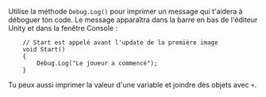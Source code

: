 Utilise la méthode `Debug.Log()` pour imprimer un message qui t'aidera à déboguer ton code. Le message apparaîtra dans la barre en bas de l'éditeur Unity et dans la fenêtre Console :

```
    // Start est appelé avant l'update de la première image
    void Start()
    {
        Debug.Log("Le joueur a commencé");
    }
```

Tu peux aussi imprimer la valeur d'une variable et joindre des objets avec `+`. 
